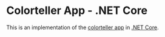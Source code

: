 Colorteller App - .NET Core
===

This is an implementation of the [colorteller app](https://github.com/aws/aws-app-mesh-examples/tree/master/examples/apps/colorapp/src/colorteller)
in [.NET Core](https://dotnet.microsoft.com/).
